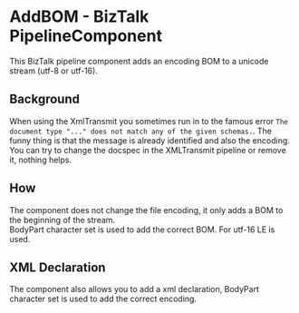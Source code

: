 # AddBOM - BizTalk PipelineComponent
This BizTalk pipeline component adds an encoding BOM to a unicode stream (utf-8 or utf-16).<br/>
## Background
When using the XmlTransmit you sometimes run in to the famous error 
`The document type "..." does not match any of the given schemas.`. The funny thing is that the message is already identified and also the encoding.   
You can try to change the docspec in the XMLTransmit pipeline or remove it, nothing helps.
## How
The component does not change the file encoding, it  only adds a BOM to the beginning of the stream.<br/>
BodyPart character set is used to add the correct BOM. For utf-16 LE is used.<br/>
## XML Declaration
The component also allows you to add a xml declaration, BodyPart character set is used to add the correct encoding.


